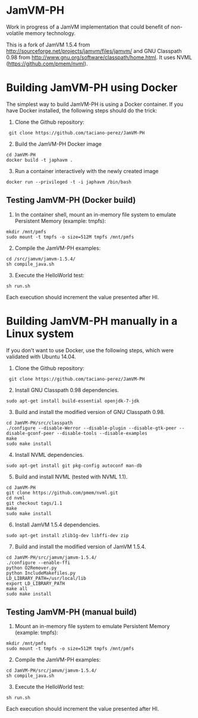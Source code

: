 JamVM-PH
=========

Work in progress of a JamVM implementation that could benefit of non-volatile memory technology.

This is a fork of JamVM 1.5.4 from http://sourceforge.net/projects/jamvm/files/jamvm/ and GNU Classpath 0.98 from http://www.gnu.org/software/classpath/home.html. It uses NVML (https://github.com/pmem/nvml).

# Building JamVM-PH using Docker

The simplest way to build JamVM-PH is using a Docker container. If you have Docker installed, the following steps should do the trick:

1. Clone the Github repository:
```
 git clone https://github.com/taciano-perez/JamVM-PH
```

2. Build the JamVM-PH Docker image
```
cd JamVM-PH
docker build -t japhavm .
```

3. Run a container interactively with the newly created image
```
docker run --privileged -t -i japhavm /bin/bash
```

## Testing JamVM-PH (Docker build)

1. In the container shell, mount an in-memory file system to emulate Persistent Memory (example: tmpfs):
```
mkdir /mnt/pmfs
sudo mount -t tmpfs -o size=512M tmpfs /mnt/pmfs
```

2. Compile the JamVM-PH examples:
```
cd /src/jamvm/jamvm-1.5.4/
sh compile_java.sh
```

3. Execute the HelloWorld test:
```
sh run.sh
```

Each execution should increment the value presented after HI.


# Building JamVM-PH manually in a Linux system

If you don't want to use Docker, use the following steps, which were validated with Ubuntu 14.04.

1. Clone the Github repository:
```
 git clone https://github.com/taciano-perez/JamVM-PH
```

2. Install GNU Classpath 0.98 dependencies.
```
sudo apt-get install build-essential openjdk-7-jdk
```

3. Build and install the modified version of GNU Classpath 0.98.
```
cd JamVM-PH/src/classpath
./configure --disable-Werror --disable-plugin --disable-gtk-peer --disable-gconf-peer --disable-tools --disable-examples
make
sudo make install
```

4. Install NVML dependencies.
```
sudo apt-get install git pkg-config autoconf man-db
```

5. Build and install NVML (tested with NVML 1.1).
```
cd JamVM-PH
git clone https://github.com/pmem/nvml.git
cd nvml
git checkout tags/1.1
make
sudo make install
```

6. Install JamVM 1.5.4 dependencies.
```
sudo apt-get install zlib1g-dev libffi-dev zip
```

7. Build and install the modified version of JamVM 1.5.4.
```
cd JamVM-PH/src/jamvm/jamvm-1.5.4/
./configure --enable-ffi
python O2Remover.py
python IncludeMakefiles.py
LD_LIBRARY_PATH=/usr/local/lib
export LD_LIBRARY_PATH
make all
sudo make install
```

## Testing JamVM-PH (manual build)

1. Mount an in-memory file system to emulate Persistent Memory (example: tmpfs):
```
mkdir /mnt/pmfs
sudo mount -t tmpfs -o size=512M tmpfs /mnt/pmfs
```

2. Compile the JamVM-PH examples:
```
cd JamVM-PH/src/jamvm/jamvm-1.5.4/
sh compile_java.sh
```

3. Execute the HelloWorld test:
```
sh run.sh
```

Each execution should increment the value presented after HI.
